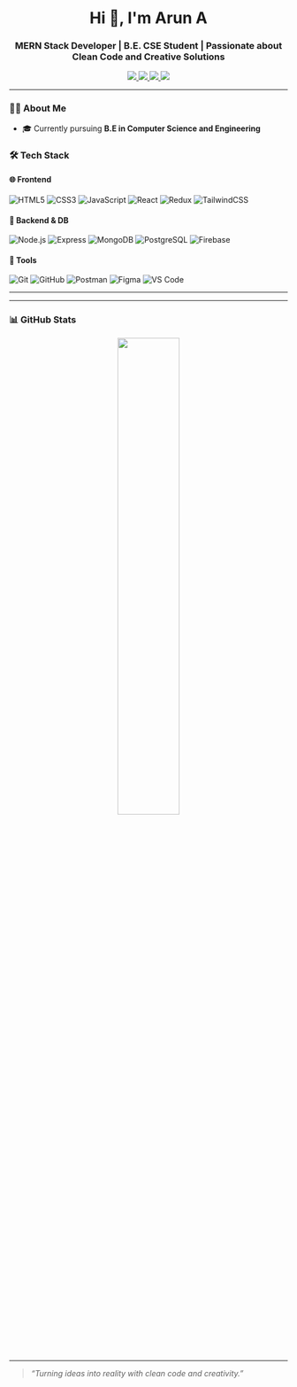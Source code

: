 <h1 align="center">Hi 👋, I'm Arun A</h1>
<h3 align="center">MERN Stack Developer | B.E. CSE Student | Passionate about Clean Code and Creative Solutions</h3>

<p align="center">
  <a href="https://www.404arunfound.me" target="_blank">
    <img src="https://img.shields.io/badge/Portfolio-404arunfound.me-blue?style=for-the-badge&logo=vercel" />
  </a>
  <a href="https://www.linkedin.com/in/arun-a-25b6a5289" target="_blank">
    <img src="https://img.shields.io/badge/LinkedIn-Arun%20A-blue?style=for-the-badge&logo=linkedin" />
  </a>
  <a href="https://leetcode.com/u/Arun_774/" target="_blank">
    <img src="https://img.shields.io/badge/LeetCode-Arun_774-orange?style=for-the-badge&logo=leetcode" />
  </a>
  <a href="mailto:arunariavalagan23cse@srishakthi.ac.in">
    <img src="https://img.shields.io/badge/Email-arunarivalagan23cse@srishakthi.ac.in-red?style=for-the-badge&logo=gmail" />
  </a>
</p>

---

### 🧑‍🎓 About Me

- 🎓 Currently pursuing **B.E in Computer Science and Engineering**  




### 🛠️ Tech Stack

#### 🌐 Frontend
![HTML5](https://img.shields.io/badge/-HTML5-E34F26?style=flat-square&logo=html5&logoColor=white)
![CSS3](https://img.shields.io/badge/-CSS3-1572B6?style=flat-square&logo=css3)
![JavaScript](https://img.shields.io/badge/-JavaScript-F7DF1E?style=flat-square&logo=javascript)
![React](https://img.shields.io/badge/-React-61DAFB?style=flat-square&logo=react)
![Redux](https://img.shields.io/badge/-Redux-764ABC?style=flat-square&logo=redux)
![TailwindCSS](https://img.shields.io/badge/-TailwindCSS-38B2AC?style=flat-square&logo=tailwind-css)

#### 🧩 Backend & DB
![Node.js](https://img.shields.io/badge/-Node.js-339933?style=flat-square&logo=node.js)
![Express](https://img.shields.io/badge/-Express.js-000000?style=flat-square&logo=express)
![MongoDB](https://img.shields.io/badge/-MongoDB-47A248?style=flat-square&logo=mongodb)
![PostgreSQL](https://img.shields.io/badge/-PostgreSQL-4169E1?style=flat-square&logo=postgresql)
![Firebase](https://img.shields.io/badge/-Firebase-FFCA28?style=flat-square&logo=firebase)

#### 🧰 Tools
![Git](https://img.shields.io/badge/-Git-F05032?style=flat-square&logo=git)
![GitHub](https://img.shields.io/badge/-GitHub-181717?style=flat-square&logo=github)
![Postman](https://img.shields.io/badge/-Postman-FF6C37?style=flat-square&logo=postman)
![Figma](https://img.shields.io/badge/-Figma-F24E1E?style=flat-square&logo=figma)
![VS Code](https://img.shields.io/badge/-VSCode-007ACC?style=flat-square&logo=visual-studio-code)

---
---

### 📊 GitHub Stats

<p align="center">
  <img src="https://github-readme-stats.vercel.app/api?username=Arunarivalagan743&show_icons=true&theme=react&hide_border=true" width="47%" />
 
</p>

---


> _“Turning ideas into reality with clean code and creativity.”_

